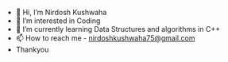 - 👋 Hi, I’m Nirdosh Kushwaha 
- 👀 I’m interested in Coding 
- 🌱 I’m currently learning Data Structures and algorithms in C++
- 📫 How to reach me - nirdoshkushwaha75@gmail.com
- Thankyou

<!---
Nirdosh2004/Nirdosh2004 is a ✨ special ✨ repository because its `README.md` (this file) appears on your GitHub profile.
You can click the Preview link to take a look at your changes.
--->
